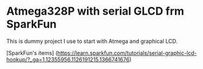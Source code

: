 # Atmega328P with serial GLCD frm SparkFun

This is dummy project I use to start with Atmega and graphical LCD.

[SparkFun's items]  (https://learn.sparkfun.com/tutorials/serial-graphic-lcd-hookup/?_ga=1.12355956.1126191215.1366741676)